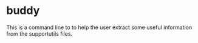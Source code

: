 # buddy

This is a command line to to help the user extract some useful information
from the supportutils files.

